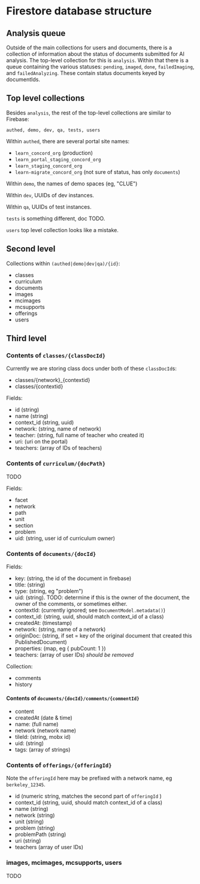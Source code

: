 # Firestore database structure

## Analysis queue

Outside of the main collections for users and documents, there is a collection of information about the status of documents submitted for AI analysis.  The top-level collection for this is `analysis`. Within that there is a queue containing the various statuses: `pending`, `imaged`, `done`, `failedImaging`, and `failedAnalyzing`. These contain status documents keyed by documentIds.

## Top level collections

Besides `analysis`, the rest of the top-level collections are similar to Firebase:

`authed, demo, dev, qa, tests, users`

Within `authed`, there are several portal site names:

- `learn_concord_org` (production)
- `learn_portal_staging_concord_org`
- `learn_staging_concord_org`
- `learn-migrate_concord_org` (not sure of status, has only `documents`)

Within `demo`, the names of demo spaces (eg, "CLUE")

Within `dev`, UUIDs of dev instances.

Within `qa`, UUIDs of test instances.

`tests` is something different, doc TODO.

`users` top level collection looks like a mistake.

## Second level

Collections within `(authed|demo|dev|qa)/{id}`:

- classes
- curriculum
- documents
- images
- mcimages
- mcsupports
- offerings
- users

## Third level

### Contents of `classes/{classDocId}`

Currently we are storing class docs under both of these `classDocId`s:

- classes/{network}_{contextid}
- classes/{contextid}

Fields:

- id (string)
- name (string)
- context_id (string, uuid)
- network: (string, name of network)
- teacher: (string, full name of teacher who created it)
- uri: (uri on the portal)
- teachers: (array of IDs of teachers)

### Contents of `curriculum/{docPath}`

TODO

Fields:

- facet
- network
- path
- unit
- section
- problem
- uid: (string, user id of curriculum owner)

### Contents of `documents/{docId}`

Fields:

- key: (string, the id of the document in firebase)
- title: (string)
- type: (string, eg "problem")
- uid: (string).  TODO: determine if this is the owner of the document, the owner of the comments, or sometimes either.
- contextId: (currently ignored; see `DocumentModel.metadata()`)
- context_id: (string, uuid, should match context_id of a class)
- createdAt: (timestamp)
- network: (string, name of a network)
- originDoc: (string, if set = key of the original document that created this PublishedDocument)
- properties: (map, eg { pubCount: 1 })
- teachers: (array of user IDs) _should be removed_

Collection:

- comments
- history

#### Contents of `documents/{docId}/comments/{commentId}`

- content
- createdAt (date & time)
- name: (full name)
- network (network name)
- tileId: (string, mobx id)
- uid: (string)
- tags: (array of strings)

### Contents of `offerings/{offeringId}`

Note the `offeringId` here may be prefixed with a network name, eg `berkeley_12345`.

- id (numeric string, matches the second part of `offeringId` )
- context_id (string, uuid, should match context_id of a class)
- name (string)
- network (string)
- unit (string)
- problem (string)
- problemPath (string)
- uri (string)
- teachers (array of user IDs)

### images, mcimages, mcsupports, users

TODO
